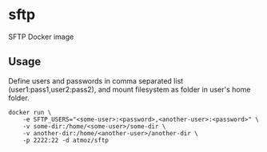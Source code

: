 sftp
====

SFTP Docker image

Usage
-----

Define users and passwords in comma separated list (user1:pass1,user2:pass2), and mount filesystem as folder in user's home folder.

```
docker run \
    -e SFTP_USERS="<some-user>:<password>,<another-user>:<password>" \
    -v some-dir:/home/<some-user>/some-dir \
    -v another-dir:/home/<another-user>/another-dir \
    -p 2222:22 -d atmoz/sftp
```

